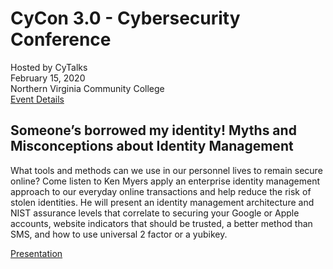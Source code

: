 # CyCon 3.0 - Cybersecurity Conference
Hosted by CyTalks  
February 15, 2020  
Northern Virginia Community College  
[Event Details](https://www.eventbrite.com/e/cycon-30-cybersecurity-conference-tickets-60354747675)

## Someone’s borrowed my identity! Myths and Misconceptions about Identity Management
What tools and methods can we use in our personnel lives to remain secure online? Come listen to Ken Myers apply an enterprise identity management approach to our everyday online transactions and help reduce the risk of stolen identities. He will present an identity management architecture and NIST assurance levels that correlate to securing your Google or Apple accounts, website indicators that should be trusted, a better method than SMS, and how to use universal 2 factor or a yubikey.

[Presentation](CyCon3.ppsx)
